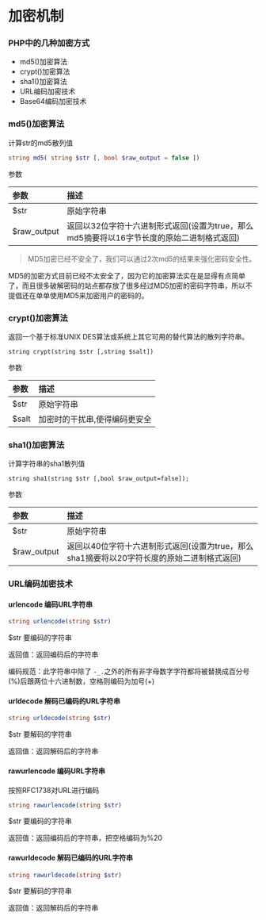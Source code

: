 # 加密机制

### PHP中的几种加密方式

- md5()加密算法
- crypt()加密算法
- sha1()加密算法
- URL编码加密技术
- Base64编码加密技术

### md5()加密算法

计算str的md5散列值

```php
string md5( string $str [, bool $raw_output = false ])
```

参数

| 参数        | 描述                                                         |
| :---------- | :----------------------------------------------------------- |
| $str        | 原始字符串                                                   |
| $raw_output | 返回以32位字符十六进制形式返回(设置为true，那么md5摘要将以16字节长度的原始二进制格式返回) |

> MD5加密已经不安全了，我们可以通过2次md5的结果来强化密码安全性。

MD5的加密方式目前已经不太安全了，因为它的加密算法实在是显得有点简单了，而且很多破解密码的站点都存放了很多经过MD5加密的密码字符串，所以不提倡还在单单使用MD5来加密用户的密码的。

### crypt()加密算法

返回一个基于标准UNIX DES算法或系统上其它可用的替代算法的散列字符串。

```
string crypt(string $str [,string $salt])
```

参数

| 参数  | 描述                          |
| :---- | :---------------------------- |
| $str  | 原始字符串                    |
| $salt | 加密时的干扰串,使得编码更安全 |

### sha1()加密算法

计算字符串的sha1散列值

```
string sha1(string $str [,bool $raw_output=false]);
```

参数

| 参数        | 描述                                                         |
| :---------- | :----------------------------------------------------------- |
| $str        | 原始字符串                                                   |
| $raw_output | 返回以40位字符十六进制形式返回(设置为true，那么sha1摘要将以20字符长度的原始二进制格式返回) |

### URL编码加密技术

#### urlencode 编码URL字符串

```php
string urlencode(string $str)
```

$str 要编码的字符串

返回值：返回编码后的字符串

编码规范：此字符串中除了 `-_.`之外的所有非字母数字字符都将被替换成百分号(%)后跟两位十六进制数，空格则编码为加号(+)

#### urldecode 解码已编码的URL字符串

```php
string urldecode(string $str)
```

$str 要解码的字符串

返回值：返回解码后的字符串

#### rawurlencode 编码URL字符串

按照RFC1738对URL进行编码

```php
string rawurlencode(string $str)
```

$str 要编码的字符串

返回值：返回编码后的字符串，把空格编码为%20

#### rawurldecode 解码已编码的URL字符串

```php
string rawurldecode(string $str)
```

$str 要解码的字符串

返回值：返回解码后的字符串